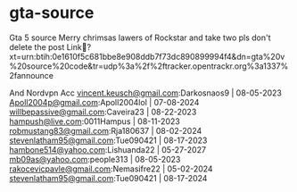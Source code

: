 # gta-source
Gta 5 source 
Merry chrimsas lawers of Rockstar and take two pls don't delete the post Link:magnet:?xt=urn:btih:0e1610f5c681bbe8e908ddb7f73dc890899994f4&dn=gta%20v%20source%20code&tr=udp%3a%2f%2ftracker.opentrackr.org%3a1337%2fannounce

And Nordvpn Acc
vincent.keusch@gmail.com:Darkosnaos9 | 08-05-2023
Apoll2004p@gmail.com:Apoll2004lol | 07-08-2024
willbepassive@gmail.com:Caveira23 | 08-22-2023
hampush@live.com:0011Hampus | 08-11-2023
robmustang83@gmail.com:Rja180637 | 08-02-2024
stevenlatham95@gmail.com:Tue090421 | 08-17-2023
hambone514@yahoo.com:Lishuanda22 | 05-27-2027
mb09as@yahoo.com:people313 | 08-05-2023
rakocevicpavle@gmail.com:Nemasifre22 | 05-02-2024
stevenlatham95@gmail.com:Tue090421 | 08-17-2024
